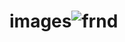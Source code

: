 # images![frnd](https://user-images.githubusercontent.com/64136707/155910327-9658139c-c855-4c08-beac-82c5c356c5a4.jpeg)
